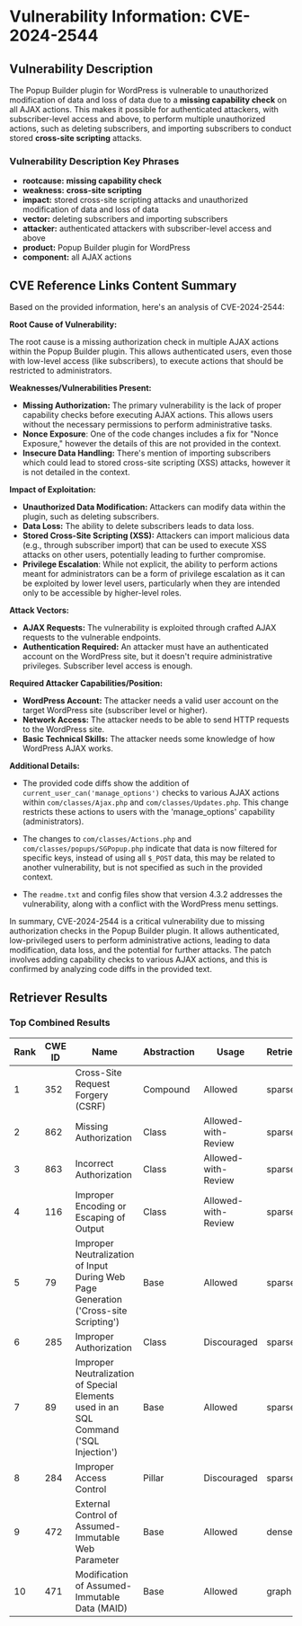 # Vulnerability Information: CVE-2024-2544

## Vulnerability Description
The Popup Builder plugin for WordPress is vulnerable to unauthorized modification of data and loss of data due to a **missing capability check** on all AJAX actions. This makes it possible for authenticated attackers, with subscriber-level access and above, to perform multiple unauthorized actions, such as deleting subscribers, and importing subscribers to conduct stored **cross-site scripting** attacks.

### Vulnerability Description Key Phrases
- **rootcause:** **missing capability check**
- **weakness:** **cross-site scripting**
- **impact:** stored cross-site scripting attacks and unauthorized modification of data and loss of data
- **vector:** deleting subscribers and importing subscribers
- **attacker:** authenticated attackers with subscriber-level access and above
- **product:** Popup Builder plugin for WordPress
- **component:** all AJAX actions

## CVE Reference Links Content Summary
Based on the provided information, here's an analysis of CVE-2024-2544:

**Root Cause of Vulnerability:**

The root cause is a missing authorization check in multiple AJAX actions within the Popup Builder plugin. This allows authenticated users, even those with low-level access (like subscribers), to execute actions that should be restricted to administrators.

**Weaknesses/Vulnerabilities Present:**

*   **Missing Authorization:** The primary vulnerability is the lack of proper capability checks before executing AJAX actions. This allows users without the necessary permissions to perform administrative tasks.
*   **Nonce Exposure**: One of the code changes includes a fix for "Nonce Exposure," however the details of this are not provided in the context.
*   **Insecure Data Handling:** There's mention of importing subscribers which could lead to stored cross-site scripting (XSS) attacks, however it is not detailed in the context.

**Impact of Exploitation:**

*   **Unauthorized Data Modification:** Attackers can modify data within the plugin, such as deleting subscribers.
*   **Data Loss:** The ability to delete subscribers leads to data loss.
*  **Stored Cross-Site Scripting (XSS):** Attackers can import malicious data (e.g., through subscriber import) that can be used to execute XSS attacks on other users, potentially leading to further compromise.
*  **Privilege Escalation**: While not explicit, the ability to perform actions meant for administrators can be a form of privilege escalation as it can be exploited by lower level users, particularly when they are intended only to be accessible by higher-level roles.

**Attack Vectors:**

*   **AJAX Requests:** The vulnerability is exploited through crafted AJAX requests to the vulnerable endpoints.
*   **Authentication Required:** An attacker must have an authenticated account on the WordPress site, but it doesn't require administrative privileges. Subscriber level access is enough.

**Required Attacker Capabilities/Position:**

*   **WordPress Account:** The attacker needs a valid user account on the target WordPress site (subscriber level or higher).
*   **Network Access:** The attacker needs to be able to send HTTP requests to the WordPress site.
*  **Basic Technical Skills:** The attacker needs some knowledge of how WordPress AJAX works.

**Additional Details:**

*   The provided code diffs show the addition of `current_user_can('manage_options')` checks to various AJAX actions within `com/classes/Ajax.php` and `com/classes/Updates.php`. This change restricts these actions to users with the 'manage_options' capability (administrators).
*  The changes to `com/classes/Actions.php` and `com/classes/popups/SGPopup.php` indicate that data is now filtered for specific keys, instead of using all `$_POST` data, this may be related to another vulnerability, but is not specified as such in the provided context.

* The `readme.txt` and config files show that version 4.3.2 addresses the vulnerability, along with a conflict with the WordPress menu settings.

In summary, CVE-2024-2544 is a critical vulnerability due to missing authorization checks in the Popup Builder plugin. It allows authenticated, low-privileged users to perform administrative actions, leading to data modification, data loss, and the potential for further attacks. The patch involves adding capability checks to various AJAX actions, and this is confirmed by analyzing code diffs in the provided text.

## Retriever Results

### Top Combined Results

| Rank | CWE ID | Name | Abstraction | Usage  | Retrievers | Individual Scores |
|------|--------|------|-------------|-------|------------|-------------------|
| 1 | 352 | Cross-Site Request Forgery (CSRF) | Compound | Allowed | sparse | 0.502 |
| 2 | 862 | Missing Authorization | Class | Allowed-with-Review | sparse | 0.466 |
| 3 | 863 | Incorrect Authorization | Class | Allowed-with-Review | sparse | 0.383 |
| 4 | 116 | Improper Encoding or Escaping of Output | Class | Allowed-with-Review | sparse | 0.376 |
| 5 | 79 | Improper Neutralization of Input During Web Page Generation ('Cross-site Scripting') | Base | Allowed | sparse | 0.371 |
| 6 | 285 | Improper Authorization | Class | Discouraged | sparse | 0.371 |
| 7 | 89 | Improper Neutralization of Special Elements used in an SQL Command ('SQL Injection') | Base | Allowed | sparse | 0.353 |
| 8 | 284 | Improper Access Control | Pillar | Discouraged | sparse | 0.340 |
| 9 | 472 | External Control of Assumed-Immutable Web Parameter | Base | Allowed | dense | 0.449 |
| 10 | 471 | Modification of Assumed-Immutable Data (MAID) | Base | Allowed | graph | 0.003 |

